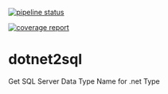 
[![pipeline status](https://gitlab.com/jhart0/dotnet2sql/badges/master/pipeline.svg)](https://gitlab.com/jhart0/dotnet2sql/-/commits/master)

[![coverage report](https://gitlab.com/jhart0/dotnet2sql/badges/master/coverage.svg)](https://gitlab.com/jhart0/dotnet2sql/-/commits/master)

# dotnet2sql

Get SQL Server Data Type Name for .net Type